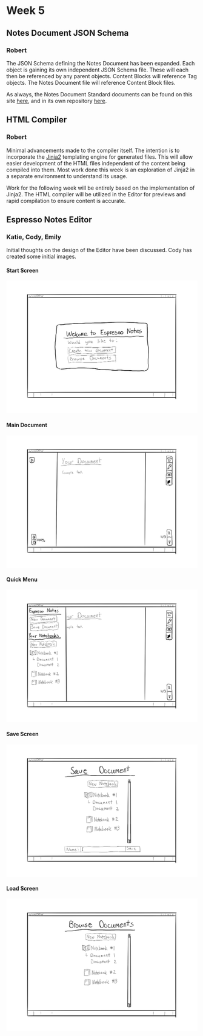 # Week 5

## Notes Document JSON Schema

### Robert

The JSON Schema defining the Notes Document has been expanded.
Each object is gaining its own independent JSON Schema file. 
These will each then be referenced by any parent objects.
Content Blocks will reference Tag objects.
The Notes Document file will reference Content Block files.

As always, the Notes Document Standard documents can be found on this site [here](../docs/schemas.html), and in its own repository [here](https://github.com/Espresso-Notes/NotesDocumentStandard).

## HTML Compiler

### Robert

Minimal advancements made to the compiler itself.
The intention is to incorporate the [Jinja2](https://jinja.palletsprojects.com/en/3.1.x/) templating engine for generated files.
This will allow easier development of the HTML files independent of the content being compiled into them.
Most work done this week is an exploration of Jinja2 in a separate environment to understand its usage.

Work for the following week will be entirely based on the implementation of Jinja2.
The HTML compiler will be utilized in the Editor for previews and rapid compilation to ensure content is accurate.

## Espresso Notes Editor

### Katie, Cody, Emily

Initial thoughts on the design of the Editor have been discussed.
Cody has created some initial images.

#### Start Screen
![Start Screen](week5/start_screen.png)

#### Main Document
![Main Document](week5/main_document.png)

#### Quick Menu
![Quick Menu](week5/quick_menu.png)

#### Save Screen
![Save Screen](week5/save_screen.png)

#### Load Screen
![Load Screen](week5/load_screen.png)
